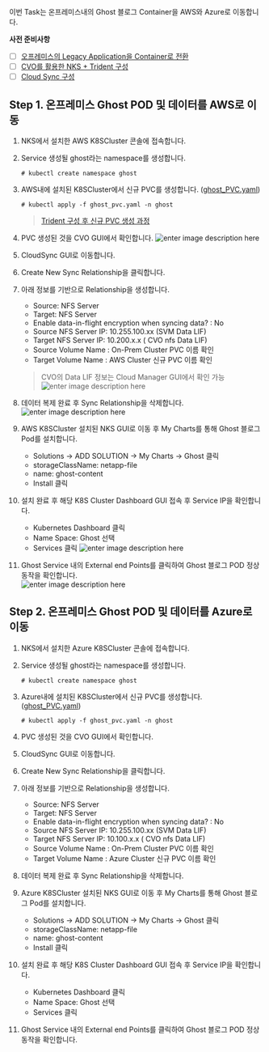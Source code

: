 
이번 Task는 온프레미스내의 Ghost 블로그  Container을 AWS와 Azure로 이동합니다. 

**사전 준비사항** 
 - [ ] [오프레미스의 Legacy Application을 Container로 전환](https://github.com/netappkr/NDX_Handsonworkshop-/blob/master/containerization/OnPremcontainer.md)
 - [ ]  [CVO를 활용한 NKS + Trident 구성](https://github.com/netappkr/NDX_Handsonworkshop-/blob/master/K8s_on_MultiCloud/NKSwithCVO.md)
  - [ ]  [Cloud Sync 구성](https://github.com/netappkr/NDX_Handsonworkshop-/blob/master/Data_Mobility_MultiCloud/OnPremtoCloudStorage.md)
 
  ## Step 1. 온프레미스 Ghost POD 및 데이터를 AWS로 이동 
1. NKS에서 설치한 AWS K8SCluster 콘솔에 접속합니다. 

2. Service 생성될 ghost라는 namespace를 생성합니다.
     
      `# kubectl create namespace ghost`
     
3. AWS내에 설치된 K8SCluster에서 신규 PVC를 생성합니다. ([ghost_PVC.yaml](https://github.com/netappkr/NDX_Handsonworkshop-/blob/master/containerization/files/ghost_PVC.yaml))
     
     `# kubectl apply -f ghost_pvc.yaml -n ghost` 

      > [Trident 구성  후 신규 PVC 생성 과정](https://github.com/netappkr/NDX_Handsonworkshop-/blob/master/K8s_on_MultiCloud/OnPremNKS.md) 

4. PVC 생성된 것을 CVO GUI에서 확인합니다. 
![enter image description here](https://github.com/netappkr/NDX_Handsonworkshop-/blob/master/containerization/images/cvo_pvc.PNG)

6. CloudSync GUI로 이동합니다.

7. Create New Sync Relationship을 클릭합니다.

8. 아래 정보를 기반으로 Relationship을 생성합니다.
     * Source: NFS Server 
     * Target: NFS Server 
     *  Enable data-in-flight encryption when syncing data? : No
     * Source NFS Server IP: 10.255.100.xx (SVM Data LIF)
     * Target NFS Server IP: 10.200.x.x ( CVO nfs Data LIF)
     * Source Volume Name :  On-Prem Cluster PVC 이름 확인
     *  Target Volume Name :  AWS Cluster 신규 PVC 이름 확인 
     
     > CVO의 Data LIF 정보는 Cloud Manager GUI에서 확인 가능 
     ![enter image description here](https://github.com/netappkr/NDX_Handsonworkshop-/blob/master/containerization/images/cvo_nfs_datalif.PNG)

9. 데이터 복제 완료 후 Sync Relationship을 삭제합니다. 
![enter image description here](https://github.com/netappkr/NDX_Handsonworkshop-/blob/master/containerization/images/trident_cloudsync.PNG)
10. AWS K8SCluster 설치된 NKS GUI로 이동 후 My Charts를 통해 Ghost 블로그 Pod를 설치합니다. 
     * Solutions -> ADD SOLUTION -> My Charts -> Ghost 클릭
     * storageClassName: netapp-file
     * name: ghost-content 
     * Install 클릭 
 9. 설치 완료 후 해당 K8S Cluster Dashboard GUI 접속 후 Service IP을 확인합니다. 
     * Kubernetes Dashboard 클릭
     * Name Space: Ghost 선택
     * Services 클릭 
![enter image description here](https://github.com/netappkr/NDX_Handsonworkshop-/blob/master/containerization/images/ghost_external_ip.PNG)
11. Ghost Service 내의 External end Points를 클릭하여 Ghost 블로그 POD 정상 동작을 확인합니다.     
![enter image description here](https://github.com/netappkr/NDX_Handsonworkshop-/blob/master/containerization/images/aws_ghost.PNG)

 ## Step 2. 온프레미스 Ghost POD 및 데이터를 Azure로 이동 
1. NKS에서 설치한 Azure K8SCluster 콘솔에 접속합니다. 

2. Service 생성될 ghost라는 namespace를 생성합니다.
     
      `# kubectl create namespace ghost`
     
3. Azure내에 설치된 K8SCluster에서 신규 PVC를 생성합니다. ([ghost_PVC.yaml](https://github.com/netappkr/NDX_Handsonworkshop-/blob/master/containerization/files/ghost_PVC.yaml))
     
     `# kubectl apply -f ghost_pvc.yaml -n ghost` 

4. PVC 생성된 것을 CVO GUI에서 확인합니다. 

6. CloudSync GUI로 이동합니다.

7. Create New Sync Relationship을 클릭합니다.

8. 아래 정보를 기반으로 Relationship을 생성합니다.
     * Source: NFS Server 
     * Target: NFS Server 
     *  Enable data-in-flight encryption when syncing data? : No
     * Source NFS Server IP: 10.255.100.xx (SVM Data LIF)
     * Target NFS Server IP: 10.100.x.x ( CVO nfs Data LIF)
     * Source Volume Name :  On-Prem Cluster PVC 이름 확인
     *  Target Volume Name :  Azure Cluster 신규 PVC 이름 확인 
     
9. 데이터 복제 완료 후 Sync Relationship을 삭제합니다. 

10. Azure K8SCluster 설치된 NKS GUI로 이동 후 My Charts를 통해 Ghost 블로그 Pod를 설치합니다. 
     * Solutions -> ADD SOLUTION -> My Charts -> Ghost 클릭
     * storageClassName: netapp-file
     * name: ghost-content 
     * Install 클릭 
 9. 설치 완료 후 해당 K8S Cluster Dashboard GUI 접속 후 Service IP을 확인합니다. 
     * Kubernetes Dashboard 클릭
     * Name Space: Ghost 선택
     * Services 클릭 
11. Ghost Service 내의 External end Points를 클릭하여 Ghost 블로그 POD 정상 동작을 확인합니다.     

<!--stackedit_data:
eyJoaXN0b3J5IjpbODMxOTY2Nzg4LC05MzQ3ODMwMzIsNDU4Mz
Q0NDAwLDIxNDExNjIyNzcsLTMxNTA4ODI1OSwtMTYxMDAyODc2
NywxMjEzNjg0MjgwLC0xNzAyMzQ1MTAzXX0=
-->